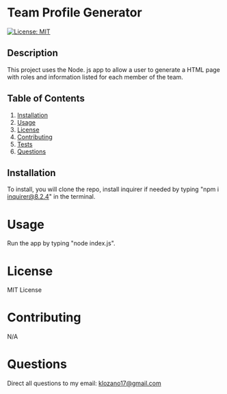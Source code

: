 # Team Profile Generator
[![License: MIT](https://img.shields.io/badge/License-MIT-yellow.svg)](https://opensource.org/licenses/MIT)

## Description
This project uses the Node. js app to allow a user to generate a HTML page with roles and information listed for each member of the team. 

## Table of Contents
1. [Installation](#installation)
2. [Usage](#usage)
3. [License](#license)
4. [Contributing](#contributing)
5. [Tests](#tests)
6. [Questions](#questions)

## Installation
To install, you will clone the repo, install inquirer if needed by typing "npm i inquirer@8.2.4" in the terminal. 

# Usage

Run the app by typing "node index.js".

# License

MIT License

# Contributing
N/A

# Questions
Direct all questions to my email: klozano17@gmail.com


